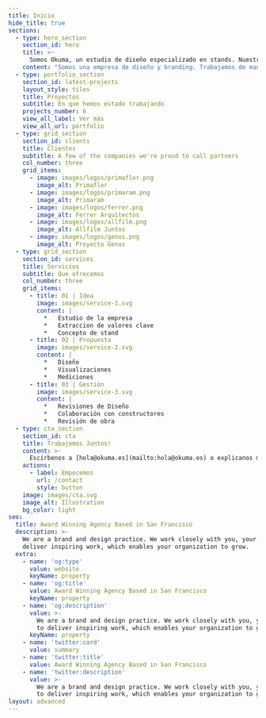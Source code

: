 ```yaml
---
title: Inicio
hide_title: true
sections:
  - type: hero_section
    section_id: hero
    title: >-
      Somos Okuma, un estudio de diseño especializado en stands. Nuestro objetivo es generar espacios que representen el espiritu de tu marca.
    content: "Somos una empresa de diseño y branding. Trabajamos de manera estrecha contigo y tu equipo para proveer un resultado que inspire. \_[Hablemos](https://preview--okuma-landing-02-d5e3a.stackbit.dev/contact/).\n"
  - type: portfolio_section
    section_id: latest-projects
    layout_style: tiles
    title: Proyectos
    subtitle: En que hemos estado trabajando
    projects_number: 6
    view_all_label: Ver más
    view_all_url: portfolio
  - type: grid_section
    section_id: clients
    title: Clientes
    subtitle: A few of the companies we're proud to call partners
    col_number: three
    grid_items:
      - image: images/logos/primaflor.png
        image_alt: Primaflor
      - image: images/logos/primaram.png
        image_alt: Primaram
      - image: images/logos/ferrer.png
        image_alt: Ferrer Arquitectos
      - image: images/logos/allfilm.png
        image_alt: Allfilm Juntos
      - image: images/logos/genus.png
        image_alt: Proyecto Genus
  - type: grid_section
    section_id: services
    title: Servicios
    subtitle: Que ofrecemos
    col_number: three
    grid_items:
      - title: 01 | Idea
        image: images/service-1.svg
        content: |
          *   Estudio de la empresa
          *   Extraccion de valores clave
          *   Concepto de stand
      - title: 02 | Propuesta
        image: images/service-2.svg
        content: |
          *   Diseño
          *   Visualizaciones
          *   Mediciones
      - title: 03 | Gestión
        image: images/service-3.svg
        content: |
          *   Revisiones de Diseño
          *   Colaboración con constructores
          *   Revisión de obra
  - type: cta_section
    section_id: cta
    title: Trabajemos Juntos!
    content: >-
      Escirbenos a [hola@okuma.es](mailto:hola@okuma.es) o explicanos más sobre tu proyecto pulsando al botón.
    actions:
      - label: Empecemos
        url: /contact
        style: button
    image: images/cta.svg
    image_alt: Illustration
    bg_color: light
seo:
  title: Award Winning Agency Based in San Francisco
  description: >-
    We are a brand and design practice. We work closely with you, your team to
    deliver inspiring work, which enables your organization to grow.
  extra:
    - name: 'og:type'
      value: website
      keyName: property
    - name: 'og:title'
      value: Award Winning Agency Based in San Francisco
      keyName: property
    - name: 'og:description'
      value: >-
        We are a brand and design practice. We work closely with you, your team
        to deliver inspiring work, which enables your organization to grow.
      keyName: property
    - name: 'twitter:card'
      value: summary
    - name: 'twitter:title'
      value: Award Winning Agency Based in San Francisco
    - name: 'twitter:description'
      value: >-
        We are a brand and design practice. We work closely with you, your team
        to deliver inspiring work, which enables your organization to grow.
layout: advanced
---
```


